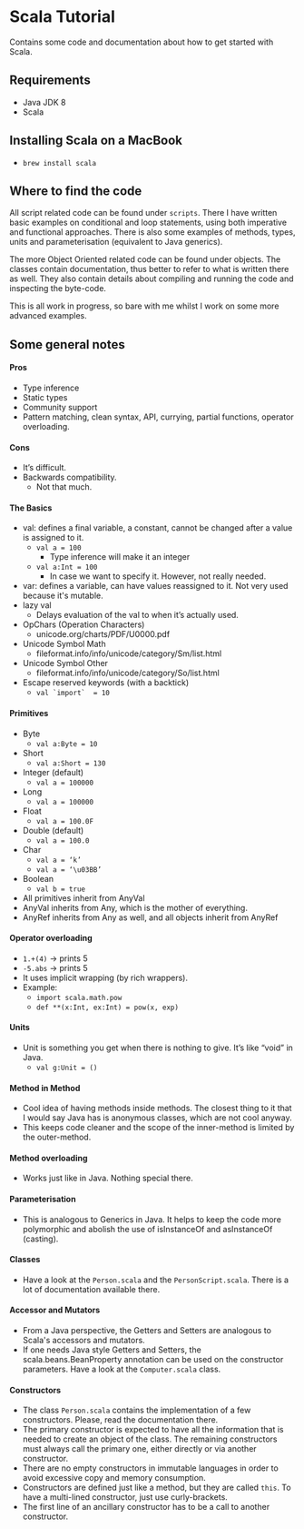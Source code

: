 # Scala Tutorial

Contains some code and documentation about how to get started with Scala.

## Requirements

* Java JDK 8
* Scala

## Installing Scala on a MacBook

- ```brew install scala```

## Where to find the code

All script related code can be found under ```scripts```. There I have written basic examples on conditional and loop statements, using both imperative and functional approaches.
There is also some examples of methods, types, units and parameterisation (equivalent to Java generics).

The more Object Oriented related code can be found under objects.  The classes contain documentation, thus better to refer to what is written there as well. They also contain details
about compiling and running the code and inspecting the byte-code.

This is all work in progress, so bare with me whilst I work on some more advanced examples.

## Some general notes

#### Pros
* Type inference
* Static types
* Community support
* Pattern matching, clean syntax, API, currying, partial functions, operator overloading.

#### Cons
* It’s difficult.
* Backwards compatibility.
    * Not that much.

#### The Basics
- val: defines a final variable, a constant, cannot be changed after a value is assigned to it.
    - ```val a = 100```
        - Type inference will make it an integer
    - ```val a:Int = 100```
        - In case we want to specify it. However, not really needed.
- var: defines a variable, can have values reassigned to it. Not very used because it's mutable.
- lazy val
    - Delays evaluation of the val to when it’s actually used.
- OpChars (Operation Characters)
    - unicode.org/charts/PDF/U0000.pdf
- Unicode Symbol Math
    - fileformat.info/info/unicode/category/Sm/list.html
- Unicode Symbol Other
    - fileformat.info/info/unicode/category/So/list.html
- Escape reserved keywords (with a backtick)
    - ```val `import`  = 10```

#### Primitives
- Byte
    - ```val a:Byte = 10```
- Short
    - ```val a:Short = 130```
- Integer (default)
    - ```val a = 100000```
- Long
    - ```val a = 100000```
- Float
    - ```val a = 100.0F```
- Double (default)
    - ```val a = 100.0```
- Char
    - ```val a = ‘k’```
    - ```val a = ‘\u03BB’```
- Boolean
    - ```val b = true```
- All primitives inherit from AnyVal
- AnyVal inherits from Any, which is the mother of everything.
- AnyRef inherits from Any as well, and all objects inherit from AnyRef

#### Operator overloading
- ```1.+(4)``` -> prints 5
- ```-5.abs``` -> prints 5
- It uses implicit wrapping (by rich wrappers).
- Example:
    - ```import scala.math.pow```
    - ```def **(x:Int, ex:Int) = pow(x, exp)```

#### Units
- Unit is something you get when there is nothing to give. It’s like “void” in Java.
    - ```val g:Unit = ()```

#### Method in Method
- Cool idea of having methods inside methods. The closest thing to it that I would say Java has is anonymous classes, which are not cool anyway.
- This keeps code cleaner and the scope of the inner-method is limited by the outer-method.

#### Method overloading
- Works just like in Java. Nothing special there.

#### Parameterisation
- This is analogous to Generics in Java. It helps to keep the code more polymorphic and abolish the use of isInstanceOf and asInstanceOf (casting).

#### Classes
- Have a look at the ```Person.scala``` and the ```PersonScript.scala```. There is a lot of documentation available there.

#### Accessor and Mutators
- From a Java perspective, the Getters and Setters are analogous to Scala's accessors and mutators.
- If one needs Java style Getters and Setters, the scala.beans.BeanProperty annotation can be used on the constructor parameters.
  Have a look at the ```Computer.scala``` class.

#### Constructors
- The class ```Person.scala``` contains the implementation of a few constructors. Please, read the documentation there.
- The primary constructor is expected to have all the information that is needed to create an object of the class. The remaining constructors
  must always call the primary one, either directly or via another constructor.
- There are no empty constructors in immutable languages in order to avoid excessive copy and memory consumption.
- Constructors are defined just like a method, but they are called ```this```. To have a multi-lined constructor, just use curly-brackets.
- The first line of an ancillary constructor has to be a call to another constructor.
